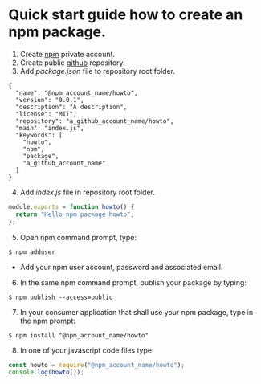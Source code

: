 # Quick start guide how to create an npm package.
1. Create [npm](https://www.npmjs.com/) private account.
2. Create public [github](https://github.com/) repository.
3. Add _package.json_ file to repository root folder.
```
{
  "name": "@npm_account_name/howto",
  "version": "0.0.1",
  "description": "A description",
  "license": "MIT",
  "repository": "a_github_account_name/howto",
  "main": "index.js",
  "keywords": [
    "howto",
    "npm",
    "package",
    "a_github_account_name"
  ]
}
```
4. Add _index.js_ file in repository root folder.
``` javascript
module.exports = function howto() {
  return "Hello npm package howto";
};
```
5. Open npm command prompt, type:
``` 
$ npm adduser
``` 
   - Add your npm user account, password and associated email.

6. In the same npm command prompt, publish your package by typing:
``` 
$ npm publish --access=public
``` 
7. In your consumer application that shall use your npm package, type in the npm prompt:
``` 
$ npm install "@npm_account_name/howto"
``` 
8. In one of your javascript code files type:
``` javascript
const howto = require("@npm_account_name/howto");
console.log(howto());
```